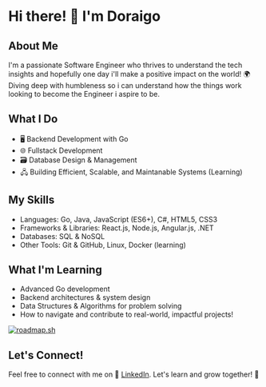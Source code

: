 # Hi there! 👋 I'm Doraigo

## About Me
I'm a passionate Software Engineer who thrives to understand the tech insights and hopefully one day i'll make a positive impact on the world! 🌍<br>
Diving deep with humbleness so i can understand how the things work looking to become the Engineer i aspire to be.

## What I Do
- 🖥️ Backend Development with Go
- 🌐 Fullstack Development
- 🗃️ Database Design & Management
- 🖧 Building Efficient, Scalable, and Maintanable Systems (Learning)

## My Skills
- Languages: Go, Java, JavaScript (ES6+), C#, HTML5, CSS3
- Frameworks & Libraries: React.js, Node.js, Angular.js, .NET
- Databases: SQL & NoSQL
- Other Tools: Git & GitHub, Linux, Docker (learning)

## What I'm Learning
- Advanced Go development
- Backend architectures & system design
- Data Structures & Algorithms for problem solving
- How to navigate and contribute to real-world, impactful projects! 

[![roadmap.sh](https://roadmap.sh/card/tall/672419e431d65c235df30ba4?variant=dark&roadmaps=backend%2Cdatastructures-and-algorithms%2Cgolang%2Clinux)](https://roadmap.sh)

## Let's Connect!
Feel free to connect with me on 💼 [LinkedIn](https://www.linkedin.com/in/doraigo). Let's learn and grow together! 💬
